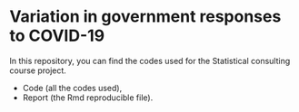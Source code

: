 # Variation in government responses to COVID-19 

In this repository, you can find the codes used for the Statistical consulting course project.

 - Code (all the codes used),
 - Report (the Rmd reproducible file).
